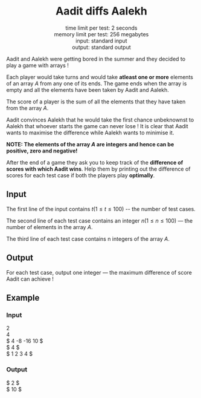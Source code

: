 <h1 align="center">Aadit diffs Aalekh</h1>
<p align="center">
time limit per test: 2 seconds <br>
memory limit per test: 256 megabytes <br>
input: standard input <br>
output: standard output
</p>

Aadit and Aalekh were getting bored in the summer and they decided to play a game with arrays !

Each player would take turns and would take **atleast one or more** elements of an array $A$ from any one of its ends.
The game ends when the array is empty and all the elements have been taken by Aadit and Aalekh.

The score of a player is the sum of all the elements that they have taken from the array $A$.

Aadit convinces Aalekh that he would take the first chance unbeknownst to Aalekh that whoever starts the game can never lose !
It is clear that Aadit wants to maximise the difference while Aalekh wants to minimise it.

**NOTE: The elements of the array $A$ are integers and hence can be positive, zero and negative!**

After the end of a game they ask you to keep track of the **difference of scores with which Aadit wins**.
Help them by printing out the difference of scores for each test case if both the players play **optimally**.

## Input
The first line of the input contains $t (1 ≤ t ≤ 100)$ -- the number of test cases.

The second line of each test case contains an integer $n (1 ≤ n ≤ 100)$ — the number of elements in the array $A$.

The third line of each test case contains n integers of the array $A$.

## Output
For each test case, output one integer — the maximum difference of score Aadit can achieve !

## Example
### Input
$2$<br>
$4$<br>
$ 4 -8 -16 10 $<br>
$ 4 $<br>
$ 1 2 3 4 $<br>
### Output
$ 2 $<br>
$ 10 $



